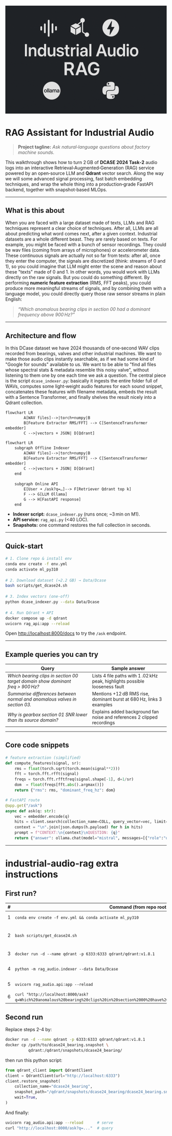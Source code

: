 ![Industrial Audio RAG Banner](docs/images/banner.png)

# RAG Assistant for Industrial Audio

> **Project tagline:** *Ask natural‑language questions about factory machine sounds.*

This walkthrough shows how to turn 2 GB of **DCASE 2024 Task‑2** audio logs into an interactive Retrieval‑Augmented‑Generation (RAG) service powered by an open‑source LLM and **Qdrant** vector search.
Along the way we will some advanced signal processing, fast batch embedding techniques, and wrap the whole thing into a production‑grade FastAPI backend, together with snapshot‑based MLOps.

---

##  What is this about
When you are faced with a large dataset made of texts, LLMs and RAG techniques represent a clear choice of techniques. After all, LLMs are all about predicting what word comes next, after a given context.
Industrial datasets are a whole different beast. They are rarely based on texts. For example, you might be faced with a bunch of sensor recordings. They could be wav files (coming from arrays of microphones) or accelerometer data. These continuous signals are actually not so far from texts: after all, once they enter the computer, the signals are discretized (think: streams of 0 and 1), so you could imagine that LLM might enter the scene and reason about these "texts" made of 0 and 1. In other words, you would work with LLMs directly on the raw signals. But you could do something different. By performing **numeric feature extraction** (RMS, FFT peaks), you could produce more meaningful streams of signals, and by combining them with a language model, you could directly query those raw sensor streams in plain English:

> *“Which anomalous bearing clips in section 00 had a dominant frequency above 900 Hz?”*


---

## Architecture and flow
In this DCase dataset we have 2024 thousands of one‑second WAV clips recorded from bearings, valves and other industrial machines.
We want to make those audio clips instantly searchable, as if we had some kind of "Google for sounds" available to us. We want to be able to "find all files whose spectral stats & metadata resemble this noisy valve", without listening to them one by one each time we ask a question. The central piece is the script ```dcase_indexer.py```: basically it ingests the entire folder full of WAVs, computes some light‑weight audio features for each sound snippet, concatenates these features with filename metadata, embeds the result with a Sentence Transformer, and finally shelves the result nicely into a Qdrant collection.

```mermaid
flowchart LR
        A[WAV files]-->|torch+numpy|B
        B[Feature Extractor RMS/FFT] --> C[SentenceTransformer embedder]
        C -->|vectors + JSON| D[Qdrant]
```


```mermaid
flowchart LR
    subgraph Offline Indexer
        A[WAV files]-->|torch+numpy|B
        B[Feature Extractor RMS/FFT] --> C[SentenceTransformer embedder]
        C -->|vectors + JSON| D[Qdrant]
    end

    subgraph Online API
        E[User ➜ /ask?q=…]--> F[Retriever Qdrant top k]
        F --> G[LLM Ollama]
        G --> H[FastAPI response]
    end
```

* **Indexer script:** `dcase_indexer.py` (runs once; \~3 min on M1).
* **API service:** `rag_api.py` (<40 LOC).
* **Snapshots:** one command restores the full collection in seconds.

---

## Quick‑start

```bash
# 1. Clone repo & install env
conda env create -f env.yml
conda activate ml_py310

# 2. Download dataset (≈2.2 GB) → Data/Dcase
bash scripts/get_dcase24.sh

# 3. Index vectors (one‑off)
python dcase_indexer.py --data Data/Dcase

# 4. Run Qdrant + API
docker compose up -d qdrant
uvicorn rag_api:app --reload
```

Open [http://localhost:8000/docs](http://localhost:8000/docs) to try the `/ask` endpoint.

---

## Example queries you can try

| Query                                                                          | Sample answer                                                               |
| ------------------------------------------------------------------------------ | --------------------------------------------------------------------------- |
| *Which bearing clips in section 00 target domain show dominant freq > 900 Hz?* | Lists 4 file paths with 1 .02 kHz peak, highlights possible looseness fault |
| *Summarise differences between normal and anomalous valves in section 03.*     | Mentions +12 dB RMS rise, dominant burst at 680 Hz, links 3 examples        |
| *Why is gearbox section 01 SNR lower than its source domain?*                  | Explains added background fan noise and references 2 clipped recordings     |

---

## Core code snippets

```python
# feature extraction (simplified)
def compute_features(signal, sr):
    rms = float(torch.sqrt(torch.mean(signal**2)))
    fft = torch.fft.rfft(signal)
    freqs = torch.fft.rfftfreq(signal.shape[-1], d=1/sr)
    dom  = float(freqs[fft.abs().argmax()])
    return {"rms": rms, "dominant_freq_hz": dom}
```

```python
# FastAPI route
@app.get("/ask")
async def ask(q: str):
    vec = embedder.encode(q)
    hits = client.search(collection_name=COLL, query_vector=vec, limit=6)
    context = "\n".join(json.dumps(h.payload) for h in hits)
    prompt = f"CONTEXT:\n{context}\nQUESTION: {q}"
    return {"answer": ollama.chat(model="mistral", messages=[{"role":"user","content":prompt}])["message"]["content"]}
```

---

# industrial-audio-rag extra instructions

## First run?

| # | Command (from repo root)                                                                                                                       | What it does                                                        |
| - | ---------------------------------------------------------------------------------------------------------------------------------------------- | ------------------------------------------------------------------- |
| 1 | `conda env create -f env.yml && conda activate ml_py310`                                                                                       | Creates + activates the Python 3.10 env                             |
| 2 | `bash scripts/get_dcase24.sh`                                                                                                                  | Downloads & unzips the DCASE-24 dev set (≈ 2 GB) into `Data/Dcase/` |
| 3 | `docker run -d --name qdrant -p 6333:6333 qdrant/qdrant:v1.8.1`                                                                                | Starts Qdrant vector DB                                             |
| 4 | `python -m rag_audio.indexer --data Data/Dcase`                                                                                                | Extracts features → embeds → upserts (≈ 3 min CPU)                  |
| 5 | `uvicorn rag_audio.api:app --reload`                                                                                                           | Launches FastAPI on [http://localhost:8000](http://localhost:8000)  |
| 6 | `curl "http://localhost:8000/ask?q=Which%20anomalous%20bearing%20clips%20in%20section%2000%20have%20dominant%20frequency%20above%20900%20Hz?"` | Test query → JSON answer                                            |


## Second run
Replace steps 2-4 by:

```bash
docker run -d --name qdrant -p 6333:6333 qdrant/qdrant:v1.8.1
docker cp /path/to/dcase24_bearing.snapshot \
          qdrant:/qdrant/snapshots/dcase24_bearing/
```

then run this python script:

```python
from qdrant_client import QdrantClient
client = QdrantClient(url="http://localhost:6333")
client.restore_snapshot(
    collection_name="dcase24_bearing",
    snapshot_path="/qdrant/snapshots/dcase24_bearing/dcase24_bearing.snapshot",
    wait=True,
)
```

And finally:

```bash
uvicorn rag_audio.api:app --reload      # serve
curl "http://localhost:8000/ask?q=..."  # query
```
